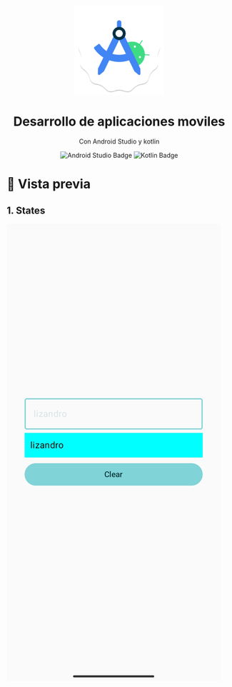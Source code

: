 <div align="center">
  <img src="./assets/icons/androidstudio.png" width="200" alt="knino" />

  <h1>Desarrollo de aplicaciones moviles</h1>

  <p>Con Android Studio y kotlin</p>
</div>

<div align="center">
<img alt="Android Studio Badge" src="https://img.shields.io/badge/Android%20Studio-3DDC84?logo=androidstudio&logoColor=fff&style=flat" />
<img alt="Kotlin Badge" src="https://img.shields.io/badge/Kotlin-7F52FF?logo=kotlin&logoColor=fff&style=flat" />

</div>

# 🎨 Vista previa 

## 1. States 
![States](./assets/states.jpg)
